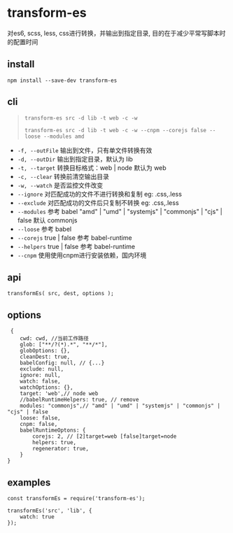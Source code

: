 # transform-es

对es6, scss, less, css进行转换，并输出到指定目录, 目的在于减少平常写脚本时的配置时间

## install

`npm install --save-dev transform-es`

## cli

> `transform-es src -d lib -t web -c -w`
>
>`transform-es src -d lib -t web -c -w --cnpm --corejs false --loose --modules amd`

- `-f, --outFile` 输出到文件，只有单文件转换有效
- `-d, --outDir` 输出到指定目录，默认为 lib
- `-t, --target` 转换目标格式：web | node 默认为 web
- `-c, --clear`  转换前清空输出目录
- `-w, --watch` 是否监控文件改变
- `--ignore` 对匹配成功的文件不进行转换和复制 eg: .css,.less 
- `--exclude` 对匹配成功的文件后只复制不转换 eg: .css,.less 
- `--modules` 参考 babel  "amd" | "umd" | "systemjs" | "commonjs" | "cjs" |  false 默认 commonjs
- `--loose` 参考 babel
- `--corejs` true | false  参考 babel-runtime
- `--helpers` true | false 参考 babel-runtime
- `--cnpm` 使用使用cnpm进行安装依赖，国内环境



## api

```
transformEs( src, dest, options );
```

## options

```
 {
    cwd: cwd, //当前工作路径
    glob: ["**/?(*).*", "**/*"],
    globOptions: {},
    cleanDest: true,
    babelConfig: null, // {...}
    exclude: null,
    ignore: null,
    watch: false,
    watchOptions: {},
    target: 'web',// node web
    //babelRuntimeHelpers: true, // remove
    modules: "commonjs",// "amd" | "umd" | "systemjs" | "commonjs" | "cjs" | false
    loose: false,
    cnpm: false,
    babelRuntimeOptons: {
        corejs: 2, // [2]target=web [false]target=node  
        helpers: true,
        regenerator: true,
    }
}
```

## examples 

```
const transformEs = require('transform-es');

transformEs('src', 'lib', {
    watch: true
});

```

